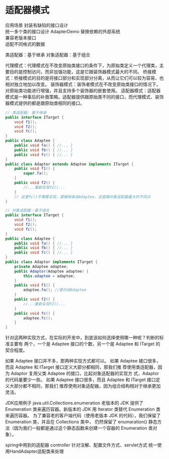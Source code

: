 # 适配器模式
应用场景
封装有缺陷的接口设计  
统一多个类的接口设计  AdapterDemo
替换依赖的外部系统  
兼容老版本接口  
适配不同格式的数据  


类适配器：基于继承
对象适配器：基于组合

代理模式：代理模式在不改变原始类接口的条件下，为原始类定义一个代理类，主要目的是控制访问，而非加强功能，这是它跟装饰器模式最大的不同。
桥接模式：桥接模式的目的是将接口部分和实现部分分离，从而让它们可以较为容易、也相对独立地加以改变。
装饰器模式：装饰者模式在不改变原始类接口的情况下，对原始类功能进行增强，并且支持多个装饰器的嵌套使用。
适配器模式：适配器模式是一种事后的补救策略。适配器提供跟原始类不同的接口，而代理模式、装饰器模式提供的都是跟原始类相同的接口。

```java
// 类适配器: 基于继承
public interface ITarget { 
    void f1(); 
    void f2(); 
    void fc(); 
}
public class Adaptee { 
    public void fa() { //... } 
    public void fb() { //... } 
    public void fc() { //... }
}
public class Adaptor extends Adaptee implements ITarget { 
    public void f1() { 
        super.fa(); 
    }
    public void f2() { 
        //...重新实现f2()... 
    }
    // 这里fc()不需要实现，直接继承自Adaptee，这是跟对象适配器最大的不同点
}

// 对象适配器：基于组合
public interface ITarget { 
    void f1(); 
    void f2(); 
    void fc(); 
}
public class Adaptee {
    public void fa() { //... }
    public void fb() { //... } 
    public void fc() { //... } 
}
public class Adaptor implements ITarget { 
    private Adaptee adaptee;
    public Adaptor(Adaptee adaptee) { 
        this.adaptee = adaptee; 
    }
    public void f1() { 
        adaptee.fa(); //委托给Adaptee 
    }
    public void f2() { 
        //...重新实现f2()... 
    }
    public void fc() { 
        adaptee.fc(); 
    } 
}
```
针对这两种实现方式，在实际的开发中，到底该如何选择使用哪一种呢？判断的标准主要有
两个，一个是 Adaptee 接口的个数，另一个是 Adaptee 和 ITarget 的契合程度。

如果 Adaptee 接口并不多，那两种实现方式都可以。
如果 Adaptee 接口很多，而且 Adaptee 和 ITarget 接口定义大部分都相同，那我们推
荐使用类适配器，因为 Adaptor 复用父类 Adaptee 的接口，比起对象适配器的实现方
式，Adaptor 的代码量要少一些。
如果 Adaptee 接口很多，而且 Adaptee 和 ITarget 接口定义大部分都不相同，那我们
推荐使用对象适配器，因为组合结构相对于继承更加灵活。


JDK应用例子 java.util.Collections.enumeration
老版本的 JDK 提供了 Enumeration 类来遍历容器。新版本的 JDK 用 Iterator 类替代 Enumeration 类来遍历容器。
为了兼容老的客户端代码（使用老版本 JDK 的代码），我们保留了 Enumeration 类，并且在 Collections 类中，
仍然保留了 enumaration() 静态方法（因为我们一般都是通过这个静态函数来创建一个容器的 Enumeration 类对象）。

spring中用到的适配器
controller 针对注解、配置文件方式、servlet方式 统一使用HandAdapter适配类来处理